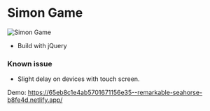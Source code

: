 # Simon Game

![Simon Game](https://github.com/PlooJompong/Javascript-projects/assets/50630228/89a6971d-c67f-44b5-a7ef-d1716c4d2cdc)

- Build with jQuery

### Known issue

- Slight delay on devices with touch screen.

Demo: https://65eb8c1e4ab5701671156e35--remarkable-seahorse-b8fe4d.netlify.app/

